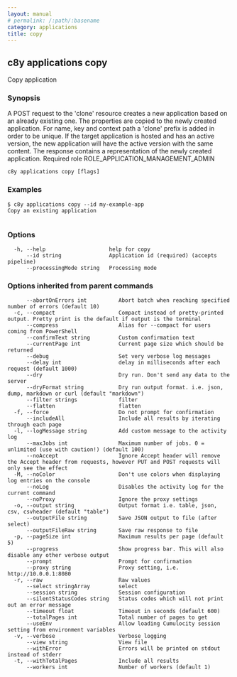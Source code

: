 ```yaml
---
layout: manual
# permalink: /:path/:basename
category: applications
title: copy
---
```

## c8y applications copy

Copy application

### Synopsis

A POST request to the 'clone' resource creates a new application based on an already existing one.
The properties are copied to the newly created application. For name, key and context path a 'clone' prefix is added in order to be unique.
If the target application is hosted and has an active version, the new application will have the active version with the same content.
The response contains a representation of the newly created application.
Required role ROLE_APPLICATION_MANAGEMENT_ADMIN


```
c8y applications copy [flags]
```

### Examples

```
$ c8y applications copy --id my-example-app
Copy an existing application
        
```

### Options

```
  -h, --help                    help for copy
      --id string               Application id (required) (accepts pipeline)
      --processingMode string   Processing mode
```

### Options inherited from parent commands

```
      --abortOnErrors int          Abort batch when reaching specified number of errors (default 10)
  -c, --compact                    Compact instead of pretty-printed output. Pretty print is the default if output is the terminal
      --compress                   Alias for --compact for users coming from PowerShell
      --confirmText string         Custom confirmation text
      --currentPage int            Current page size which should be returned
      --debug                      Set very verbose log messages
      --delay int                  delay in milliseconds after each request (default 1000)
      --dry                        Dry run. Don't send any data to the server
      --dryFormat string           Dry run output format. i.e. json, dump, markdown or curl (default "markdown")
      --filter strings             filter
      --flatten                    flatten
  -f, --force                      Do not prompt for confirmation
      --includeAll                 Include all results by iterating through each page
  -l, --logMessage string          Add custom message to the activity log
      --maxJobs int                Maximum number of jobs. 0 = unlimited (use with caution!) (default 100)
      --noAccept                   Ignore Accept header will remove the Accept header from requests, however PUT and POST requests will only see the effect
  -M, --noColor                    Don't use colors when displaying log entries on the console
      --noLog                      Disables the activity log for the current command
      --noProxy                    Ignore the proxy settings
  -o, --output string              Output format i.e. table, json, csv, csvheader (default "table")
      --outputFile string          Save JSON output to file (after select)
      --outputFileRaw string       Save raw response to file
  -p, --pageSize int               Maximum results per page (default 5)
      --progress                   Show progress bar. This will also disable any other verbose output
      --prompt                     Prompt for confirmation
      --proxy string               Proxy setting, i.e. http://10.0.0.1:8080
  -r, --raw                        Raw values
      --select stringArray         select
      --session string             Session configuration
      --silentStatusCodes string   Status codes which will not print out an error message
      --timeout float              Timeout in seconds (default 600)
      --totalPages int             Total number of pages to get
      --useEnv                     Allow loading Cumulocity session setting from environment variables
  -v, --verbose                    Verbose logging
      --view string                View file
      --withError                  Errors will be printed on stdout instead of stderr
  -t, --withTotalPages             Include all results
      --workers int                Number of workers (default 1)
```

